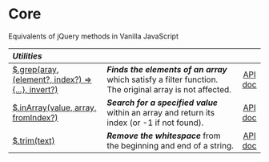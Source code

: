 # Core

Equivalents of jQuery methods in Vanilla JavaScript

<style>
th { text-align: left; font-style: italic; }
tr td:nth-child(1) { width: 25rem; }
tr td:nth-child(2) { width: 60rem; }
</style>

| Utilities |||
|:--|:--|:--:|
| [$.grep(aray, (element?, index?) => {...}, invert?)](?grep/) | **_Finds the elements of an array_** which satisfy a filter function. The original array is not affected. | [API doc](https://api.jquery.com/jQuery.grep/) |
| [$.inArray(value, array, fromIndex?)](?inarray/) | **_Search for a specified value_** within an array and return its index (or -1 if not found). | [API doc](https://api.jquery.com/jQuery.inArray/) |
| [$.trim(text)](?trim/) | **_Remove the whitespace_** from the beginning and end of a string. | [API doc](https://api.jquery.com/jQuery.trim/) |
